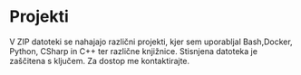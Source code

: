 # Projekti
V ZIP datoteki se nahajajo različni projekti, kjer sem uporabljal Bash,Docker, Python, CSharp in C++ ter različne knjižnice.
Stisnjena datoteka je zaščitena s ključem. Za dostop me kontaktirajte.
